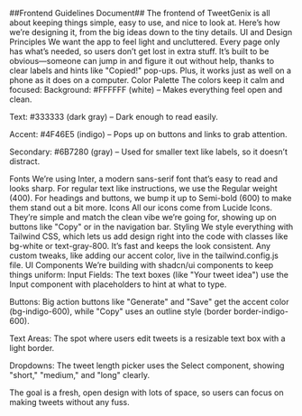 ##Frontend Guidelines Document##
The frontend of TweetGenix is all about keeping things simple, easy to use, and nice to look at. Here’s how we’re designing it, from the big ideas down to the tiny details.
UI and Design Principles
We want the app to feel light and uncluttered. Every page only has what’s needed, so users don’t get lost in extra stuff. It’s built to be obvious—someone can jump in and figure it out without help, thanks to clear labels and hints like "Copied!" pop-ups. Plus, it works just as well on a phone as it does on a computer.
Color Palette
The colors keep it calm and focused:
Background: #FFFFFF (white) – Makes everything feel open and clean.

Text: #333333 (dark gray) – Dark enough to read easily.

Accent: #4F46E5 (indigo) – Pops up on buttons and links to grab attention.

Secondary: #6B7280 (gray) – Used for smaller text like labels, so it doesn’t distract.

Fonts
We’re using Inter, a modern sans-serif font that’s easy to read and looks sharp. For regular text like instructions, we use the Regular weight (400). For headings and buttons, we bump it up to Semi-bold (600) to make them stand out a bit more.
Icons
All our icons come from Lucide Icons. They’re simple and match the clean vibe we’re going for, showing up on buttons like "Copy" or in the navigation bar.
Styling
We style everything with Tailwind CSS, which lets us add design right into the code with classes like bg-white or text-gray-800. It’s fast and keeps the look consistent. Any custom tweaks, like adding our accent color, live in the tailwind.config.js file.
UI Components
We’re building with shadcn/ui components to keep things uniform:
Input Fields: The text boxes (like "Your tweet idea") use the Input component with placeholders to hint at what to type.

Buttons: Big action buttons like "Generate" and "Save" get the accent color (bg-indigo-600), while "Copy" uses an outline style (border border-indigo-600).

Text Areas: The spot where users edit tweets is a resizable text box with a light border.

Dropdowns: The tweet length picker uses the Select component, showing "short," "medium," and "long" clearly.

The goal is a fresh, open design with lots of space, so users can focus on making tweets without any fuss.